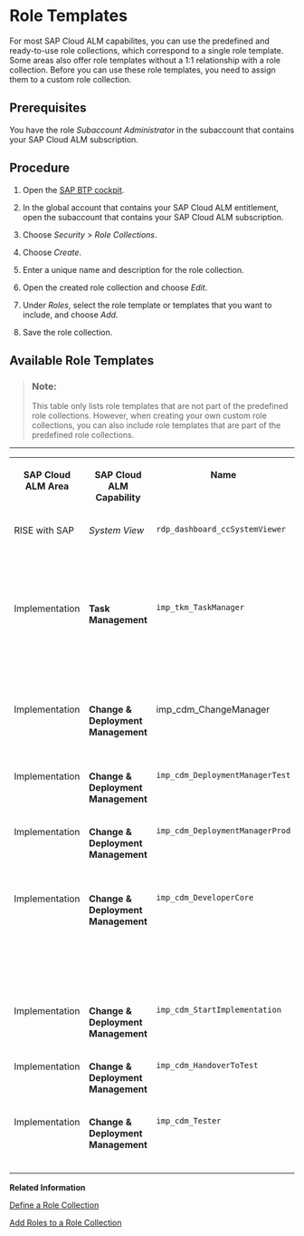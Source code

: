 <!-- loiof7294b2640b849d4adc7d43a30cf75dd -->

# Role Templates

For most SAP Cloud ALM capabilites, you can use the predefined and ready-to-use role collections, which correspond to a single role template. Some areas also offer role templates without a 1:1 relationship with a role collection. Before you can use these role templates, you need to assign them to a custom role collection.



<a name="loiof7294b2640b849d4adc7d43a30cf75dd__section_jbk_5kc_pdc"/>

## Prerequisites

You have the role *Subaccount Administrator* in the subaccount that contains your SAP Cloud ALM subscription.



<a name="loiof7294b2640b849d4adc7d43a30cf75dd__section_ytx_5kc_pdc"/>

## Procedure

1.  Open the [SAP BTP cockpit](https://cockpit.btp.cloud.sap/).

2.  In the global account that contains your SAP Cloud ALM entitlement, open the subaccount that contains your SAP Cloud ALM subscription.

3.  Choose *Security* \> *Role Collections*.

4.  Choose *Create*.

5.  Enter a unique name and description for the role collection.

6.  Open the created role collection and choose *Edit*.

7.  Under *Roles*, select the role template or templates that you want to include, and choose *Add*.

8.  Save the role collection.




<a name="loiof7294b2640b849d4adc7d43a30cf75dd__section_uxd_tkc_pdc"/>

## Available Role Templates

> ### Note:  
> This table only lists role templates that are not part of the predefined role collections. However, when creating your own custom role collections, you can also include role templates that are part of the predefined role collections.

****


<table>
<tr>
<th valign="top">

SAP Cloud ALM Area

</th>
<th valign="top">

SAP Cloud ALM Capability

</th>
<th valign="top">

Name

</th>
<th valign="top">

Description

</th>
</tr>
<tr>
<td valign="top">

RISE with SAP

</td>
<td valign="top">

*System View* 

</td>
<td valign="top">

`rdp_dashboard_ccSystemViewer` 

</td>
<td valign="top">

Access to the System View dashboard \(RISE with SAP\)

</td>
</tr>
<tr>
<td valign="top">

Implementation

</td>
<td valign="top">

**Task Management** 

</td>
<td valign="top">

`imp_tkm_TaskManager` 

</td>
<td valign="top">

Manage user stories, project tasks, requirements, test cases, defects, and quality gates

</td>
</tr>
<tr>
<td valign="top">

Implementation

</td>
<td valign="top">

**Change & Deployment Management** 

</td>
<td valign="top">

imp\_cdm\_ChangeManager

</td>
<td valign="top">

Change feature status to *Ready for Production* 

</td>
</tr>
<tr>
<td valign="top">

Implementation

</td>
<td valign="top">

**Change & Deployment Management** 

</td>
<td valign="top">

`imp_cdm_DeploymentManagerTest` 

</td>
<td valign="top">

Deploy transports into test systems

</td>
</tr>
<tr>
<td valign="top">

Implementation

</td>
<td valign="top">

**Change & Deployment Management** 

</td>
<td valign="top">

`imp_cdm_DeploymentManagerProd` 

</td>
<td valign="top">

Deploy transports into production systems

</td>
</tr>
<tr>
<td valign="top">

Implementation

</td>
<td valign="top">

**Change & Deployment Management** 

</td>
<td valign="top">

`imp_cdm_DeveloperCore` 

</td>
<td valign="top">

Create and assign transports and transport references, and create transport of copies

</td>
</tr>
<tr>
<td valign="top">

Implementation

</td>
<td valign="top">

**Change & Deployment Management** 

</td>
<td valign="top">

`imp_cdm_StartImplementation` 

</td>
<td valign="top">

Change feature status to *In Implementation* 

</td>
</tr>
<tr>
<td valign="top">

Implementation

</td>
<td valign="top">

**Change & Deployment Management** 

</td>
<td valign="top">

`imp_cdm_HandoverToTest` 

</td>
<td valign="top">

Change feature status to *In Testing* 

</td>
</tr>
<tr>
<td valign="top">

Implementation

</td>
<td valign="top">

**Change & Deployment Management** 

</td>
<td valign="top">

`imp_cdm_Tester` 

</td>
<td valign="top">

Change feature status to *Successfully Tested* 

</td>
</tr>
</table>

**Related Information**  


[Define a Role Collection](https://help.sap.com/docs/btp/sap-business-technology-platform/define-role-collection)

[Add Roles to a Role Collection](https://help.sap.com/docs/btp/sap-business-technology-platform/add-roles-to-role-collection)

